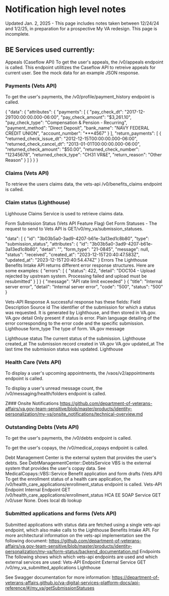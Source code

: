 # Notification high level notes
Updated Jan. 2, 2025 - This page includes notes taken between 12/24/24 and 1/2/25, in preparation for a prospective My VA redesign. This page is incomplete.

## BE Services used currently:
Appeals (Caseflow API)
To get the user's appeals, the /v0/appeals endpoint is called.
This endpoint utilitizes the Caseflow API to retreive appeals for current user.
See the mock data for an example JSON response.

### Payments (Vets API)

To get the user's payments, the /v0/profile/payment_history endpoint is called.

{
  "data": {
    "attributes": {
      "payments": [
        {
          "pay_check_dt": "2017-12-29T00:00:00.000-06:00",
          "pay_check_amount": "$3,261.10",
          "pay_check_type": "Compensation & Pension - Recurring",
          "payment_method": "Direct Deposit",
          "bank_name": "NAVY FEDERAL CREDIT UNION",
          "account_number": "***4567"
        }
      ],
      "return_payments": [
        {
          "returned_check_issue_dt": "2012-12-15T00:00:00.000-06:00",
          "returned_check_cancel_dt": "2013-01-01T00:00:00.000-06:00",
          "returned_check_amount": "$50.00",
          "returned_check_number": "12345678",
          "returned_check_type": "CH31 VR&E",
          "return_reason": "Other Reason"
        }
      ]
    }
  }
}
### Claims (Vets API)
To retrieve the users claims data, the vets-api /v0/benefits_claims endpoint is called.

### Claim status (Lighthouse)
Lighhouse Claims Service is used to retrieve claims data.

Form Submission Status (Vets API Feature Flag)
Get Form Statuses - The request to send to Vets API is GET/v0/my_va/submission_statuses.


 "data": [
    {
      "id": "3b03b5a0-3ad9-4207-b61e-3a13ed1c8b80",
      "type": "submission_status",
      "attributes": {
        "id": "3b03b5a0-3ad9-4207-b61e-3a13ed1c8b80",
        "detail": "",
        "form_type": "21-0845",
        "message": null,
        "status": "received",
        "created_at": "2023-12-15T20:40:47.583Z",
        "updated_at": "2023-12-15T20:40:54.474Z"
      }
Errors
The Lighthouse Benefits Intake API returns different error response structures. Here are some examples:
{
  "errors": [
    {
      "status": 422,
      "detail": "DOC104 - Upload rejected by upstream system. Processing failed and upload must be resubmitted"
    }
  ]
}
{
  "message": "API rate limit exceeded"
}
{
  "title": "Internal server error",
  "detail": "Internal server error",
  "code": "500",
  "status": "500"
}

Vets-API Response
A successful response has these fields:
Field
Description
Source
id
The identifier of the submission for which a status was requested. It is generated by Lighthouse, and then stored in VA.gov.
VA.gov
detail
Only present if status is error. Plain language detailing of the error corresponding to the error code and the specific submission.
Lighthouse
form_type
The type of form.
VA.gov
message


Lighthouse
status
The current status of the submission.
Lighthouse
created_at
The submission record created in VA.gov
VA.gov
updated_at
The last time the submission status was updated.
Lighthouse


### Health Care (Vets API)
To display a user's upcoming appointments, the /vaos/v2/appointments endpoint is called.


To display a user's unread message count, the /v0/messaging/health/folders endpoint is called.

Z### Onsite Notifications
https://github.com/department-of-veterans-affairs/va.gov-team-sensitive/blob/master/products/identity-personalization/my-va/onsite_notifications/technical-overview.md

### Outstanding Debts (Vets API)
To get the user's payments, the /v0/debts endpoint is called.

To get the user's copays, the /v0/medical_copays endpoint is called.


Debt Management Center is the external system that provides the user's debts.
See DebtManagementCenter::DebtsService
VBS is the external system that provides the user's copay data.
See MedicalCopays::VBS::Service
Benefit application and form drafts (Vets API)
To get the enrollment status of a health care application, the /v0/health_care_applications/enrollment_status endpoint is called.
Vets-API Endpoint
Internal Endpoint
GET /v0/health_care_applications/enrollment_status
HCA EE SOAP Service
GET /v0/user
None. Does local db lookup


### Submitted applications and forms (Vets API)
Submitted applications with status data are fetched using a single vets-api endpoint, which also make calls to the Lighthouse Benefits Intake API.
For more architectural information on the vets-api implementation see the following document: https://github.com/department-of-veterans-affairs/va.gov-team-sensitive/blob/master/products/identity-personalization/my-va/form-status/backend_documentation.md
Endpoints
The following shows which which vets-api endpoints are used and which external services are used:
Vets-API Endpoint
External Service
GET /v0/my_va_submitted_applications
Lighthouse

See Swagger documentation for more information: https://department-of-veterans-affairs.github.io/va-digital-services-platform-docs/api-reference/#/my_va/getSubmissionStatuses

